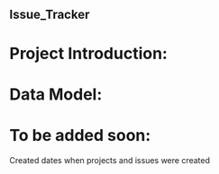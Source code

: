 ## Issue_Tracker
# Project Introduction:

# Data Model:


# To be added soon:
Created dates when projects and issues were created
